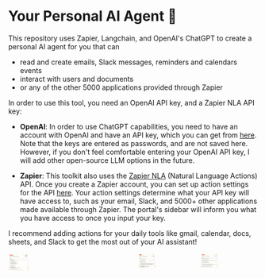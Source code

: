 # Your Personal AI Agent 🤖

This repository uses Zapier, Langchain, and OpenAI's ChatGPT to create a personal AI agent for you that can 
- read and create emails, Slack messages, reminders and calendars events
- interact with users and documents
- or any of the other 5000 applications provided through Zapier

In order to use this tool, you need an OpenAI API key, and a Zapier NLA API key:

- **OpenAI**: In order to use ChatGPT capabilities, you need to have an account with OpenAI and have an API key, which you can get from [here](https://openai.com/blog/openai-api). Note that the keys are entered as passwords, and are not saved here. However, if you don't feel comfortable entering your OpenAI API key, I will add other open-source LLM options in the future.
  
- **Zapier**: This toolkit also uses the [Zapier NLA](https://nla.zapier.com/docs/) (Natural Language Actions) API. Once you create a Zapier account, you can set up action settings for the API [here](https://nla.zapier.com/providers/). Your action settings determine what your API key will have access to, such as your email, Slack, and 5000+ other applications made available through Zapier. The portal's sidebar will inform you what you have access to once you input your key. 
        
I recommend adding actions for your daily tools like gmail, calendar, docs, sheets, and Slack to get the most out of your AI assistant!

<div style="display:flex">
     <div style="flex:1;padding-right:10px;">
          <img src="images.dir/gmail_actions.png" width="35%"/>
     </div>
     <div style="flex:1;padding-left:10px;">
          <img "images.dir/calendar_actions.png" width="30%"/>
     </div>
     <div style="flex:1;padding-left:10px;">
          <img src="images.dir/slack_actions.png" width="30%"/>
     </div>
     <div style="flex:1;padding-left:10px;">
          <img src="images.dir/docs_actions.png" width="30%"/>
     </div>
</div>
